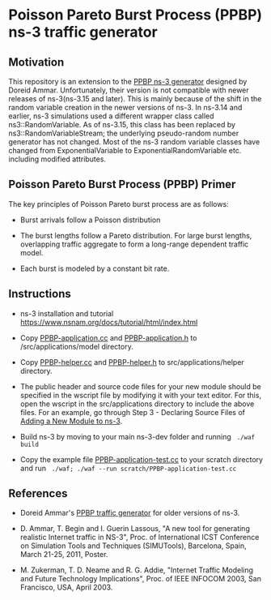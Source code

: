 # Poisson Pareto Burst Process (PPBP) ns-3 traffic generator

## Motivation
This repository is an extension to the [PPBP ns-3 generator](http://perso.ens-lyon.fr/thomas.begin/NS3-PPBP.zip) designed by Doreid Ammar. Unfortunately, their version is not compatible with newer releases of ns-3(ns-3.15 and later). This is mainly because of the shift in the random variable creation in the newer versions of ns-3. In ns-3.14 and earlier, ns-3 simulations used a different wrapper class called ns3::RandomVariable. As of ns-3.15, this class has been replaced by ns3::RandomVariableStream; the underlying pseudo-random number generator has not changed. Most of the ns-3 random variable classes have changed from ExponentialVariable to ExponentialRandomVariable etc. including modified attributes.

## Poisson Pareto Burst Process (PPBP) Primer

The key principles of Poisson Pareto burst process are as follows:

- Burst arrivals follow a Poisson distribution

- The burst lengths follow a Pareto distribution. For large burst lengths, overlapping traffic aggregate to form a long-range dependent traffic model.

- Each burst is modeled by  a constant bit rate.

## Instructions

- ns-3 installation and tutorial https://www.nsnam.org/docs/tutorial/html/index.html

- Copy [PPBP-application.cc](https://github.com/sharan-naribole/PPBP-ns3/blob/master/PPBP-application.cc) and [PPBP-application.h](https://github.com/sharan-naribole/PPBP-ns3/blob/master/PPBP-application.cc) to /src/applications/model directory.

- Copy [PPBP-helper.cc](https://github.com/sharan-naribole/PPBP-ns3/blob/master/PPBP-helper.cc) and [PPBP-helper.h](https://github.com/sharan-naribole/PPBP-ns3/blob/master/PPBP-helper.h) to src/applications/helper directory.

- The public header and source code files for your new module should be specified in the wscript file by modifying it with your text editor. For this, open the wscript in the src/applications directory to include the above files. For an example, go through Step 3 - Declaring Source Files of [Adding a New Module to ns-3](https://www.nsnam.org/docs/manual/html/new-modules.html).

- Build ns-3 by moving to your main ns-3-dev folder and running ``` ./waf build```

- Copy the example file [PPBP-application-test.cc](https://github.com/sharan-naribole/PPBP-ns3/blob/master/PPBP-application-test.cc) to your scratch directory and run ``` ./waf; ./waf --run scratch/PPBP-application-test.cc```

## References

- Doreid Ammar's [PPBP traffic generator](http://perso.ens-lyon.fr/thomas.begin/NS3-PPBP.zip) for older versions of ns-3.

- D. Ammar, T. Begin and I. Guerin Lassous, "A new tool for generating realistic Internet traffic in NS-3", Proc. of International ICST Conference on Simulation Tools and Techniques (SIMUTools), Barcelona, Spain, March 21-25, 2011, Poster.
   
- M. Zukerman, T. D. Neame and R. G. Addie, "Internet Traffic Modeling and Future Technology Implications", Proc. of IEEE INFOCOM 2003, San Francisco, USA, April 2003.
